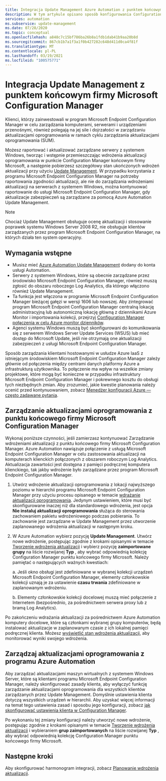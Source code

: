 ```yaml
---
title: Integracja Update Management Azure Automation z punktem końcowym firmy Microsoft Configuration Manager
description: W tym artykule opisano sposób konfigurowania Configuration Manager punktu końcowego w programie Update Management w celu wdrażania aktualizacji oprogramowania na klientach programu Manager.
services: automation
ms.subservice: update-management
ms.date: 07/28/2020
ms.topic: conceptual
ms.openlocfilehash: a848c7c15bf786ba26b8a1fdb1dab41b9aa20b8d
ms.sourcegitcommit: 867cb1b7a1f3a1f0b427282c648d411d0ca4f81f
ms.translationtype: MT
ms.contentlocale: pl-PL
ms.lasthandoff: 03/19/2021
ms.locfileid: "100575771"
---
```

# <a name="integrate-update-management-with-microsoft-endpoint-configuration-manager"></a>Integracja Update Management z punktem końcowym firmy Microsoft Configuration Manager

Klienci, którzy zainwestowali w program Microsoft Endpoint Configuration Manager w celu zarządzania komputerami, serwerami i urządzeniami przenośnymi, również polegają na jej sile i dojrzałości w zarządzaniu aktualizacjami oprogramowania w ramach cyklu zarządzania aktualizacjami oprogramowania (SUM).

Możesz raportować i aktualizować zarządzane serwery z systemem Windows, tworząc i wstępnie przemieszczając wdrożenia aktualizacji oprogramowania w punkcie Configuration Manager końcowym firmy Microsoft, a następnie pobierzesz szczegółowy stan ukończonych wdrożeń aktualizacji przy użyciu [Update Management](overview.md). W przypadku korzystania z programu Microsoft Endpoint Configuration Manager na potrzeby raportowania zgodności aktualizacji, ale nie do zarządzania wdrożeniami aktualizacji na serwerach z systemem Windows, można kontynuować raportowanie do usługi Microsoft Endpoint Configuration Manager, gdy aktualizacje zabezpieczeń są zarządzane za pomocą Azure Automation Update Management.

>[!NOTE]
>Chociaż Update Management obsługuje ocenę aktualizacji i stosowanie poprawek systemu Windows Server 2008 R2, nie obsługuje klientów zarządzanych przez program Microsoft Endpoint Configuration Manager, na których działa ten system operacyjny.

## <a name="prerequisites"></a>Wymagania wstępne

* Musisz mieć [Azure Automation Update Management](overview.md) dodany do konta usługi Automation.
* Serwery z systemem Windows, które są obecnie zarządzane przez środowisko Microsoft Endpoint Configuration Manager, również muszą zgłosić do obszaru roboczego Log Analytics, dla którego włączono również Update Management.
* Ta funkcja jest włączona w programie Microsoft Endpoint Configuration Manager bieżącej gałęzi w wersji 1606 lub nowszej. Aby zintegrować program Microsoft Endpoint Configuration Manager centralną lokację administracyjną lub autonomiczną lokację główną z dziennikami Azure Monitor i importowania kolekcji, przejrzyj [Configuration Manager połączenia w celu Azure monitor dzienników](../../azure-monitor/logs/collect-sccm.md).  
* Agenci systemu Windows muszą być skonfigurowani do komunikowania się z serwerem Windows Server Update Services (WSUS) lub mieć dostęp do Microsoft Update, jeśli nie otrzymają one aktualizacji zabezpieczeń z usługi Microsoft Endpoint Configuration Manager.

Sposób zarządzania klientami hostowanymi w usłudze Azure IaaS z istniejącym środowiskiem Microsoft Endpoint Configuration Manager zależy głównie od połączenia między centrami danych platformy Azure a infrastrukturą użytkownika. To połączenie ma wpływ na wszelkie zmiany projektowe, które mogą być konieczne w przypadku infrastruktury Microsoft Endpoint Configuration Manager i pokrewnego kosztu do obsługi tych niezbędnych zmian. Aby zrozumieć, jakie kwestie planowania należy ocenić przed kontynuowaniem, zobacz [Menedżer konfiguracji Azure — często zadawane pytania](/configmgr/core/understand/configuration-manager-on-azure#networking).

## <a name="manage-software-updates-from-microsoft-endpoint-configuration-manager"></a>Zarządzanie aktualizacjami oprogramowania z punktu końcowego firmy Microsoft Configuration Manager

Wykonaj poniższe czynności, jeśli zamierzasz kontynuować Zarządzanie wdrożeniami aktualizacji z punktu końcowego firmy Microsoft Configuration Manager. Azure Automation nawiązuje połączenie z usługą Microsoft Endpoint Configuration Manager w celu zastosowania aktualizacji na komputerach klienckich połączonych z obszarem roboczym Log Analytics. Aktualizacja zawartości jest dostępna z pamięci podręcznej komputera klienckiego, tak jakby wdrożenie było zarządzane przez program Microsoft Endpoint Configuration Manager.

1. Utwórz wdrożenie aktualizacji oprogramowania z lokacji najwyższego poziomu w hierarchii programu Microsoft Endpoint Configuration Manager przy użyciu procesu opisanego w temacie [wdrażanie aktualizacji oprogramowania](/configmgr/sum/deploy-use/deploy-software-updates). Jedynym ustawieniem, które musi być skonfigurowane inaczej niż dla standardowego wdrożenia, jest opcja **Nie instaluj aktualizacji oprogramowania** służąca do sterowania zachowaniem pakietu wdrożeniowego podczas pobierania. To zachowanie jest zarządzane w Update Management przez utworzenie zaplanowanego wdrożenia aktualizacji w następnym kroku.

2. W Azure Automation wybierz pozycję **Update Management**. Utwórz nowe wdrożenie, postępując zgodnie z krokami opisanymi w temacie [Tworzenie wdrożenia aktualizacji](deploy-updates.md#schedule-an-update-deployment) i wybierz pozycję **zaimportowane grupy** na liście rozwijanej **Typ** , aby wybrać odpowiednią kolekcję Configuration Manager punktu końcowego firmy Microsoft. Należy pamiętać o następujących ważnych kwestiach:

    a. Jeśli okno obsługi jest zdefiniowane w wybranej kolekcji urządzeń Microsoft Endpoint Configuration Manager, elementy członkowskie kolekcji uznają je za ustawienie **czasu trwania** zdefiniowane w zaplanowanym wdrożeniu.

    b. Elementy członkowskie kolekcji docelowej muszą mieć połączenie z Internetem (bezpośrednio, za pośrednictwem serwera proxy lub z bramą Log Analytics).

Po zakończeniu wdrażania aktualizacji za pośrednictwem Azure Automation komputery docelowe, które są członkami wybranej grupy komputerów, będą instalować aktualizacje w zaplanowanym czasie z ich lokalnej pamięci podręcznej klienta. Możesz [wyświetlić stan wdrożenia aktualizacji](deploy-updates.md#check-deployment-status), aby monitorować wyniki swojego wdrożenia.

## <a name="manage-software-updates-from-azure-automation"></a>Zarządzaj aktualizacjami oprogramowania z programu Azure Automation

Aby zarządzać aktualizacjami maszyn wirtualnych z systemem Windows Server, które są klientami programu Microsoft Endpoint Configuration Manager, należy skonfigurować zasady klienta, aby wyłączyć funkcję zarządzanie aktualizacjami oprogramowania dla wszystkich klientów zarządzanych przez Update Management. Domyślnie ustawienia klienta dotyczą wszystkich urządzeń w hierarchii. Aby uzyskać więcej informacji na temat tego ustawienia zasad i sposobu jego konfiguracji, zobacz [jak skonfigurować ustawienia klienta w Configuration Manager](/configmgr/core/clients/deploy/configure-client-settings).

Po wykonaniu tej zmiany konfiguracji należy utworzyć nowe wdrożenie, postępując zgodnie z krokami opisanymi w temacie [Tworzenie wdrożenia aktualizacji](deploy-updates.md#schedule-an-update-deployment) i wybieraniem **grup zaimportowanych** na liście rozwijanej **Typ** , aby wybrać odpowiednią kolekcję Configuration Manager punktu końcowego firmy Microsoft.

## <a name="next-steps"></a>Następne kroki

Aby skonfigurować harmonogram integracji, zobacz [Planowanie wdrożenia aktualizacji](deploy-updates.md#schedule-an-update-deployment).
